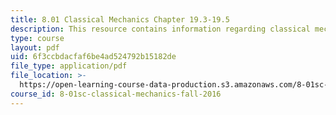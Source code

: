 ```yaml
---
title: 8.01 Classical Mechanics Chapter 19.3-19.5
description: This resource contains information regarding classical mechanics.
type: course
layout: pdf
uid: 6f3ccbdacfaf6be4ad524792b15182de
file_type: application/pdf
file_location: >-
  https://open-learning-course-data-production.s3.amazonaws.com/8-01sc-classical-mechanics-fall-2016/6f3ccbdacfaf6be4ad524792b15182de_MIT8_01F16_chapter19.3_19.5.pdf
course_id: 8-01sc-classical-mechanics-fall-2016
---
```

